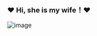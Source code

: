### :heart: Hi, she is my wife！:heart:

![image](https://user-images.githubusercontent.com/34086399/154190971-3f723f9a-7b9b-4a98-a297-3e8576271f3a.png)


<!--
**hytStart/hytStart** is a ✨ _special_ ✨ repository because its `README.md` (this file) appears on your GitHub profile.

Here are some ideas to get you started:

- 🔭 I’m currently working on ...
- 🌱 I’m currently learning ...
- 👯 I’m looking to collaborate on ...
- 🤔 I’m looking for help with ...
- 💬 Ask me about ...
- 📫 How to reach me: ...
- 😄 Pronouns: ...
- ⚡ Fun fact: ...
-->
